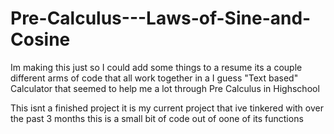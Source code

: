 # Pre-Calculus---Laws-of-Sine-and-Cosine
Im making this just so I could add some things to a resume its a couple different arms of code that all work together in a I guess "Text based" Calculator that seemed to help me a lot through Pre Calculus in Highschool


This isnt a finished project it is my current project that ive tinkered with over the past 3 months this is a small bit of code out of oone of its functions 
